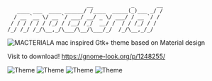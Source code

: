 ```
                         __            _       __
   ____ ___  ____ ______/ /____  _____(_)___ _/ /
  / __ `__ \/ __ `/ ___/ __/ _ \/ ___/ / __ `/ / 
 / / / / / / /_/ / /__/ /_/  __/ /  / / /_/ / /  
/_/ /_/ /_/\__,_/\___/\__/\___/_/  /_/\__,_/_/   
```
![MACTERIAL](https://cn.opendesktop.org/cache/85x85-crop/img/5/0/f/6/842afc8485cce7dea1a543cdb66c9e85c4b4.jpg)A mac inspired Gtk+ theme based on Material design

Visit to download!
https://gnome-look.org/p/1248255/

![Theme](https://cn.opendesktop.org/img/d/2/2/1/c8391836144f2089bf5cd802fb5f1691568a.png)
![Theme](https://cn.opendesktop.org/img/2/5/3/d/dcabc0803f6fc5fe380c1295fa23690ad271.png)
![Theme](https://cn.opendesktop.org/img/9/7/d/2/5cd2a213e377e2db02b97deed8ecc5d3e514.png)
![Theme](https://cn.opendesktop.org/img/2/d/8/5/fee149bf0925e0efc45d469c7c98729997b6.png)
